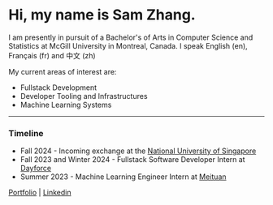 # Hi, my name is Sam Zhang.

I am presently in pursuit of a Bachelor's of Arts in Computer Science and Statistics at McGill University in Montreal, Canada.
I speak English (en), Français (fr) and 中文 (zh)

My current areas of interest are:
- Fullstack Development
- Developer Tooling and Infrastructures
- Machine Learning Systems
  
---
### Timeline
- Fall 2024 - Incoming exchange at the [National University of Singapore](https://nus.edu.sg/)
- Fall 2023 and Winter 2024 - Fullstack Software Developer Intern at [Dayforce](https://www.dayforce.com/)
- Summer 2023 - Machine Learning Engineer Intern at [Meituan](https://about.meituan.com/)


<!-- <p align="center"> -->
<!-- ![giphy](https://user-images.githubusercontent.com/112342947/211696244-99ea8b58-8605-496d-9046-6fd395437628.gif) -->
<!-- <p align="center"> -->

<!-- [![Top Langs](https://github-readme-stats.vercel.app/api/top-langs/?username=samzhang02&hide=tex,html,css,shell)](https://github.com/anuraghazra/github-readme-stats) -->

<a href="https://cs.mcgill.ca/~szhang139">Portfolio</a> | <a href="https://www.linkedin.com/in/zhang-sam/">Linkedin</a>
